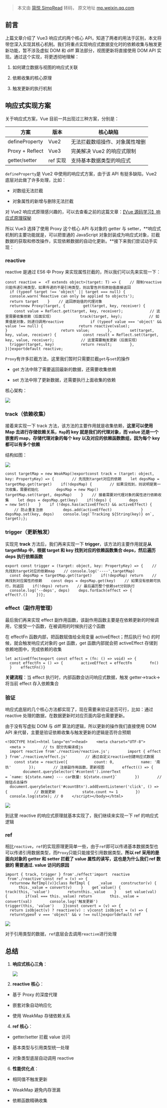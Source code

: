 > 本文由 [简悦 SimpRead](http://ksria.com/simpread/) 转码， 原文地址 [mp.weixin.qq.com](https://mp.weixin.qq.com/s/i_e-ZBrTkefXjU-jIXvg0Q)

前言
--

上篇文章介绍了 Vue3 响应式的两个核心 API，知道了两者的用法于区别，本文将带您深入实现其核心机制。我们将重点实现响应式数据变化时的依赖收集与触发更新功能，暂不涉及虚拟 DOM 和 diff 算法部分，视图更新将直接使用 DOM API 实现。通过这个实现，将更透彻地理解：

1.  如何建立数据与视图的响应式关联
    
2.  依赖收集的核心原理
    
3.  触发更新的执行机制
    

响应式实现方案
-------

关于响应式方案，Vue 目前一共出现过三种方案，分别是：

<table><thead><tr><th><section>方案</section></th><th><section>版本</section></th><th><section>核心缺陷</section></th></tr></thead><tbody><tr><td><section>defineProperty</section></td><td><section>Vue2</section></td><td><section>无法拦截数组操作、对象属性增删</section></td></tr><tr><td><section>Proxy + Reflect</section></td><td><section>Vue3</section></td><td><section>完美解决 Vue2 的响应式限制</section></td></tr><tr><td><section>getter/setter</section></td><td><section>ref 实现</section></td><td><section>支持基本数据类型的响应式</section></td></tr></tbody></table>

`defineProperty`是 Vue2 中使用的响应式方案，由于该 API 有挺多缺陷，Vue2 底层对此做了许多处理，比如：

*   对数组无法拦截
    
*   对象属性的新增与删除无法拦截
    

对 Vue2 响应式原理感兴趣的，可以去查看之前的这篇文章：[【Vue 源码学习】响应式原理探秘](https://mp.weixin.qq.com/s?__biz=Mzg5NDExMzU1MA==&mid=2247485332&idx=1&sn=1cb030161fc2261c87bfe26057f95ef0&scene=21#wechat_redirect)

所以 Vue3 选择了使用 Proxy 这个核心 API 与对象的 getter 与 setter，**响应式机制的主要功能就是，可以把普通的 JavaScript 对象封装成为响应式对象，拦截数据的获取和修改操作，实现依赖数据的自动化更新。**接下来我们尝试动手实现：

### reactive

reactive 是通过 ES6 中 Proxy 来实现属性拦截的，所以我们可以先来实现一下：

```
const reactive =  <T extends object>(target: T) => {    // 限制reactive只能传递引用类型，如果传递的不是引用类型，则出警告并将原始值直接返回    if (typeof target !== 'object' || target === null) {        console.warn('Reactive can only be applied to objects');        return target    }    // 返回原始值的代理对象    returnnew Proxy(target, {        get(target, key, receiver) {            const value = Reflect.get(target, key, receiver);            // 这里需要收集依赖（后面实现）            track(target, key);            // 如果值是对象，则递归调用reactive            if (typeof value === 'object' && value !== null) {                return reactive(value);             }                        return value;        },        set(target, key, value, receiver) {            const result = Reflect.set(target, key, value, receiver);            // 这里需要触发更新（后面实现）            trigger(target, key)            return result;        },    })}exportdefault reactive;
```

`Proxy`有许多拦截方法，这里我们暂时只需要拦截`get`与`set`的操作

*   get 方法中除了需要返回最新的数据，还需要收集依赖
    
*   set 方法中除了更新数据，还需要执行上面收集的依赖
    

核心架构：

![](https://mmbiz.qpic.cn/sz_mmbiz_png/aw5KtMic7pia79IWlJojdFOuib1Q7rBiaIT3nlGvjicKlwn6ib9p2hib8EPacMmVkGXSqpgDnicibnbPltPzwvszqz9Vx9w/640?wx_fmt=png&from=appmsg&watermark=1#imgIndex=0)

### track（依赖收集）

接着来实现一下 track 方法，该方法的主要作用就是收集依赖，**这里可以使用 Map 去进行存储依赖关系，`Map`的 key 就是我们的代理对象，而 value 还是一个嵌套的 map，存储代理对象的每个 key 以及对应的依赖函数数组，因为每个 key 都可以有多个依赖**

结构如图：

![](https://mmbiz.qpic.cn/sz_mmbiz_png/aw5KtMic7pia79IWlJojdFOuib1Q7rBiaIT3htiarWm40fTxib6joudUFeZoC8GJibRQV3pUlDmrd16NMZl73ZFFZTkXA/640?wx_fmt=png&from=appmsg#imgIndex=1)

```
const targetMap = new WeakMap()exportconst track = (target: object, key: PropertyKey) => {        // 先找到target对应的依赖    let depsMap = targetMap.get(target)    if(!depsMap) {        // 如果没找到，则说明是第一次收集，需要初始化        depsMap = new Map()        targetMap.set(target, depsMap)    }    // 接着需要对代理对象的属性进行依赖收集    let deps = depsMap.get(key)    if(!deps) {        deps = new Set()    }    if (!deps.has(activeEffect) && activeEffect) {         // 防止重复注册         deps.add(activeEffect)             }    depsMap.set(key, deps)    console.log(`Tracking ${String(key)} on`, target);};
```

### trigger（更新触发）

实现完 **track** 方法后，我们再来实现一下 **trigger**，该方法的主要作用就是**从 targetMap 中，根据 target 和 key 找到对应的依赖函数集合 deps，然后遍历 deps 执行依赖函数**

```
export const trigger = (target: object, key: PropertyKey) => {    // 先找到target对应的依赖map    // console.log('----',targetMap)    const depsMap = targetMap.get(target)    if(!depsMap) return    // 再找到对应属性的依赖    const deps = depsMap.get(key)    // 如果没有依赖可执行，则返回    if(!deps) return    // 最后遍历整个依赖set分别执行    console.log('--deps', deps)    deps.forEach(effect => {        effect?.()    })};
```

### effect（副作用管理）

最后我们再来实现 effect 副作用函数，该副作用函数主要是在依赖更新的时候调用，它接受一个函数，在被调用的时候执行这个函数

在 effectFn 函数内部，把函数赋值给全局变量 activeEffect；然后执行 fn() 的时候，就会触发响应式对象的 get 函数，get 函数内部就会把 activeEffect 存储到依赖地图中，完成依赖的收集

```
let activeEffectexport const effect = (fn: () => void) => {    const effectFn = () => {        activeEffect = effectFn        fn()    }    effectFn()}
```

**关键流程**：当 effect 执行时，内部函数会访问响应式数据，触发 getter→track→将当前 effect 存入依赖集合

### 验证

响应式底层的几个核心方法都实现了，现在需要来验证是否可行，比如：通过 reactive 处理的数据，在数据更新时对应页面内容也需要更新。

由于没有写虚拟 DOM 与 diff 算法的逻辑，所以更新的操作我们直接使用 DOM API 来代替，主要是验证依赖收集与触发更新的逻辑是否符合预期

```
<!DOCTYPE html><html lang="en"><head>    <meta charset="UTF-8">    <meta >        // ts 部分先编译成js        import reactive from'./reactive/reactive.js';        import { effect } from'./reactive/effect.js'        // 通过自定义reactive创建响应式数据        const state = reactive({            count: 0,            name: '南玖'        });        // 注册副作用函数，更新视图        effect(() => {            document.querySelector('#content').innerText = `name: ${state.name} --- car数量: ${state.count}`        })        // 按钮点击操作        document.querySelector('#countBtn').addEventListener('click', () => {            // 数据更新            state.count += 1        })        console.log(state); // 0    </script></body></html>
```

  

![](https://mmbiz.qpic.cn/sz_mmbiz_gif/aw5KtMic7pia79IWlJojdFOuib1Q7rBiaIT3FzXMXSfjIb4uSOPYs0tWoShvla19B3ZvoOBmPqp3TU4IhGbehphiaAg/640?wx_fmt=gif&from=appmsg#imgIndex=2)

  

到这里 reactive 的响应式原理就基本实现了，我们继续来实现一下 ref 的响应式逻辑

### ref

相比`reactive`，`ref`的实现原理更简单一些，由于`ref`即可以传递基本数据类型也可以传递引用数据类型，而`Proxy`只能只能接受引用数据类型。**所以 ref 采用的是面向对象的 getter 和 setter 拦截了 value 属性的读写，这也是为什么我们 ref 数据的 需要通过. value 访问的原因**

```
import { track, trigger } from'./effect'import  reactive  from'./reactive'const ref = (v) => {    returnnew RefImpl(v)}class RefImpl {    _value    constructor(v) {        this._value = convert(v)    }    get value() {        track(this, 'value')        returnthis._value    }    set value(val) {        if(val === this._value) return        this._value = convert(val)        console.log('触发更新')        trigger(this, 'value')    }}const convert = (v) => {    return isObject(v) ? reactive(v) : v}const isObject = (v) => {    returntypeof v === 'object' && v !== null}exportdefault ref
```

  

![](https://mmbiz.qpic.cn/sz_mmbiz_gif/aw5KtMic7pia79IWlJojdFOuib1Q7rBiaIT3tcy4V8Db3YnrQRkt8w3hUEvVYvXiaNa3eR6ao9JyEnRWrib1OuTW40Eg/640?wx_fmt=gif&from=appmsg#imgIndex=3)

  

对于引用类型的数据，`ref`底层会去调用`reactive`进行处理

总结
--

1.  **响应式核心三角**：
    
      
      
    
    ![](https://mmbiz.qpic.cn/sz_mmbiz_png/aw5KtMic7pia79IWlJojdFOuib1Q7rBiaIT3Hf7EDfqsVLo0VENxGU5ILX6DbOCOLTJeALAo4QliaT0YxNfaaI5GwSg/640?wx_fmt=png&from=appmsg&watermark=1#imgIndex=4)
    
2.  **reactive 核心**：
    

*   基于 Proxy 的深度代理
    
*   嵌套对象自动响应化
    
*   使用 WeakMap 存储依赖关系
    

4.  **ref 核心**：
    

*   getter/setter 拦截 value 访问
    
*   基本类型与引用类型统一处理
    
*   对象类型底层自动调用 reactive
    

6.  **性能优化点**：
    

*   相同值不触发更新
    
*   WeakMap 避免内存泄漏
    
*   依赖函数精确收集